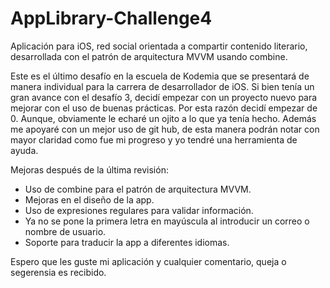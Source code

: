 # AppLibrary-Challenge4
Aplicación para iOS, red social orientada a compartir contenido literario, desarrollada con el patrón de arquitectura MVVM usando combine. 

Este es el último desafío en la escuela de Kodemia que se presentará de manera individual para la carrera de desarrollador de iOS.
Si bien tenía un gran avance con el desafío 3, decidí empezar con un proyecto nuevo para mejorar con el uso de buenas prácticas.
Por esta razón decidí empezar de 0. Aunque, obviamente le echaré un ojito a lo que ya tenía hecho.
Además me apoyaré con un mejor uso de git hub, de esta manera podrán notar con mayor claridad como fue mi progreso y yo tendré una herramienta de ayuda.

Mejoras después de la última revisión: 
- Uso de combine para el patrón de arquitectura MVVM.
- Mejoras en el diseño de la app.
- Uso de expresiones regulares para validar información.
- Ya no se pone la primera letra en mayúscula al introducir un correo o nombre de usuario.
- Soporte para traducir la app a diferentes idiomas.

Espero que les guste mi aplicación y cualquier comentario, queja o segerensia es recibido.
